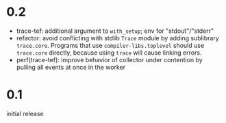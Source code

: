 
# 0.2

- trace-tef: additional argument to `with_setup`; env for "stdout"/"stderr"
- refactor: avoid conflicting with stdlib `Trace` module by adding sublibrary `trace.core`.
    Programs that use `compiler-libs.toplevel` should use `trace.core`
    directly, because using `trace` will cause linking errors.
- perf(trace-tef): improve behavior of collector under contention by
    pulling all events at once in the worker

# 0.1

initial release
